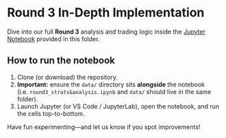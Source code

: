 # Round 3 In-Depth Implementation

Dive into our full **Round 3** analysis and trading logic inside the [Jupyter Notebook](round3_strats&analysis.ipynb) provided in this folder.

## How to run the notebook

1. Clone (or download) the repository.  
2. **Important:** ensure the `data/` directory sits **alongside** the notebook  
   (i.e. `round3_strats&analysis.ipynb` and `data/` should live in the same folder).  
3. Launch Jupyter (or VS Code / JupyterLab), open the notebook, and run the cells top-to-bottom.

Have fun experimenting—and let us know if you spot improvements!
